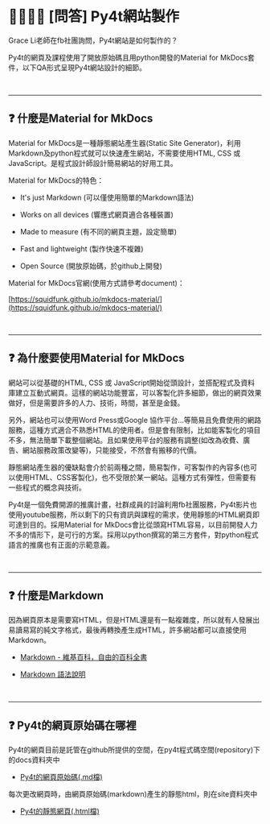 # 👨‍👩‍👧‍👦 [問答] Py4t網站製作

Grace Li老師在fb社團詢問，Py4t網站是如何製作的？

Py4t的網頁及課程使用了開放原始碼且用python開發的Material for MkDocs套件，以下QA形式呈現Py4t網站設計的細節。

<br/>

----------------------------------

## ❓ 什麼是Material for MkDocs

Material for MkDocs是一種靜態網站產生器(Static Site Generator)，利用Markdown及python程式就可以快速產生網站，不需要使用HTML, CSS 或 JavaScript。是程式設計師設計簡易網站的好用工具。


Material for MkDocs的特色：

* It's just Markdown (可以僅使用簡單的Markdown語法)

* Works on all devices (響應式網頁適合各種裝置)

* Made to measure (有不同的網頁主題，設定簡單)

* Fast and lightweight (製作快速不複雜)

* Open Source (開放原始碼，於github上開發)


Material for MkDocs官網(使用方式請參考document)：

[https://squidfunk.github.io/mkdocs-material/](https://squidfunk.github.io/mkdocs-material/)

<br/>

--------------------------------------------

## ❓ 為什麼要使用Material for MkDocs

網站可以從基礎的HTML, CSS 或 JavaScript開始從頭設計，並搭配程式及資料庫建立互動式網頁。這樣的網站功能豐富，可以客製化許多細節，做出的網頁效果做好，但是需要許多的人力、技術，時間，甚至是金錢。

另外，網站也可以使用Word Press或Google 協作平台…等簡易且免費使用的網路服務，這種方式適合不熟悉HTML的使用者。但是會有限制，比如能客製化的項目不多，無法簡單下載整個網站。且如果使用平台的服務有調整(如改為收費、廣告、網站服務政策改變等)，只能接受，不然會有搬移的代價。

靜態網站產生器的優缺點會介於前兩種之間，簡易製作，可客製作的內容多(也可以使用HTML、CSS客製化)，也不受限於某一網站。這種方式有彈性，但需要有一些程式的概念與技術。

Py4t是一個免費開源的推廣計畫，社群成員的討論利用fb社團服務，Py4t影片也使用youtube服務，所以剩下的只有資訊與課程的需求，使用靜態的HTML網頁即可達到目的。採用Material for MkDocs會比從頭寫HTML容易，以目前開發人力不多的情形下，是可行的方案。採用以python撰寫的第三方套件，對python程式語言的推廣也有正面的示範意義。

<br/>

-------------------------------------

## ❓ 什麼是Markdown 

因為網頁原本是需要寫HTML，但是HTML還是有一點複雜度，所以就有人發展出易讀易寫的純文字格式，最後再轉換產生成HTML，許多網站都可以直接使用Markdown。

* [Markdown - 維基百科，自由的百科全書](https://zh.wikipedia.org/zh-tw/Markdown)

* [Markdown 語法說明](https://markdown.tw/)



<br/>

----------------------------------------

## ❓ Py4t的網頁原始碼在哪裡 

Py4t的網頁目前是託管在github所提供的空間，在py4t程式碼空間(repository)下的docs資料夾中

* [Py4t的網頁原始碼(.md檔)](https://github.com/beardad1975/py4t/tree/master/docs)

每次更改網頁時，由網頁原始碼(markdown)產生的靜態html，則在site資料夾中

* [Py4t的靜態網頁(.html檔)](https://github.com/beardad1975/py4t/tree/master/site)




